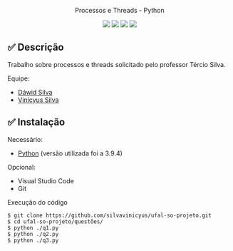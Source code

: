<p align="center">Processos e Threads - Python</p>

 <p align="center">
 <img src="https://img.shields.io/github/issues/silvavinicyus/ufal-so-projeto?style=for-the-badge"/>
 <img src="https://img.shields.io/github/forks/silvavinicyus/ufal-so-projeto?style=for-the-badge"/>
 <img src="https://img.shields.io/github/stars/silvavinicyus/ufal-so-projeto?style=for-the-badge"/>
 <img src="https://img.shields.io/github/license/silvavinicyus/ufal-so-projeto?style=for-the-badge"/>
 </p>


## ✅  Descrição

Trabalho sobre processos e threads solicitado pelo professor Tércio Silva.

Equipe:
- [Dáwid Silva](https://github.com/DawidOliveira)
- [Vinícyus Silva](https://github.com/silvavinicyus)

## ✅  Instalação

Necessário:

- [Python](https://www.python.org/downloads/) (versão utilizada foi a 3.9.4)

Opcional:

- Visual Studio Code
- Git

Execução do código

```
$ git clone https://github.com/silvavinicyus/ufal-so-projeto.git
$ cd ufal-so-projeto/questões/
$ python ./q1.py 
$ python ./q2.py 
$ python ./q3.py 
```
